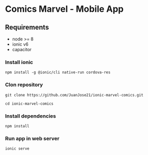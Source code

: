 # Comics Marvel - Mobile App

## Requirements 
- node >= 8
- ionic v6
- capacitor

### Install ionic
```
npm install -g @ionic/cli native-run cordova-res
```

### Clon repository
```
git clone https://github.com/JuanJose21/ionic-marvel-comics.git
```

```
cd ionic-marvel-comics
```

### Install dependencies
```
npm install
```

### Run app in web server
```
ionic serve
```
